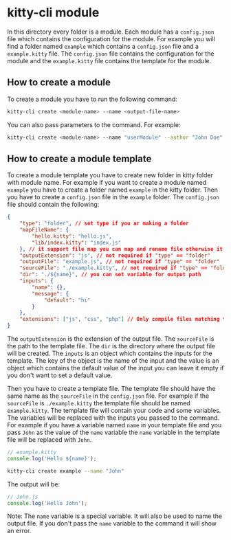 # kitty-cli module

In this directory every folder is a module. Each module has a `config.json` file which contains the configuration for the module. For example you will find a folder named `example` which contains a `config.json` file and a `example.kitty` file. The `config.json` file contains the configuration for the module and the `example.kitty` file contains the template for the module.

## How to create a module

To create a module you have to run the following command:

```bash
kitty-cli create <module-name> --name <output-file-name>
```

You can also pass parameters to the command. For example:

```bash
kitty-cli create <module-name> --name "userModule" --author "John Doe" --email "john@doe.com"
```

## How to create a module template

To create a module template you have to create new folder in kitty folder with module name. For example if you want to create a module named `example` you have to create a folder named `example` in the kitty folder. Then you have to create a `config.json` file in the `example` folder. The `config.json` file should contain the following:

```json
{
	"type": "folder", // set type if you ar making a folder
	"mapFileName": {
		"hello.kitty": "hello.js",
		"lib/index.kitty": "index.js"
	}, // it support file map you can map and rename file otherwise it will follow original name and only work when type == "folder"
	"outputExtension": "js", // not required if "type" == "folder"
	"outputFile": "example.js", // not required if "type" == "folder"
	"sourceFile": "./example.kitty", // not required if "type" == "folder"
	"dir": "./${name}", // you can set variable for output path
	"inputs": {
		"name": {},
		"message": {
			"default": "hi"
		}
	},
	"extensions": ["js", "css", "php"] // Only compile files matching these extensions (applies when "type" == "folder")
}
```

The `outputExtension` is the extension of the output file. The `sourceFile` is the path to the template file. The `dir` is the directory where the output file will be created. The `inputs` is an object which contains the inputs for the template. The key of the object is the name of the input and the value is an object which contains the default value of the input you can leave it empty if you don't want to set a default value.

Then you have to create a template file. The template file should have the same name as the `sourceFile` in the `config.json` file. For example if the `sourceFile` is `./example.kitty` the template file should be named `example.kitty`. The template file will contain your code and some variables. The variables will be replaced with the inputs you passed to the command. For example if you have a variable named `name` in your template file and you pass `John` as the value of the `name` variable the `name` variable in the template file will be replaced with `John`.

```js
// example.kitty
console.log('Hello ${name}');
```

```bash
kitty-cli create example --name "John"
```

The output will be:

```js
// John.js
console.log('Hello John');
```

Note: The `name` variable is a special variable. It will also be used to name the output file. If you don't pass the `name` variable to the command it will show an error.
